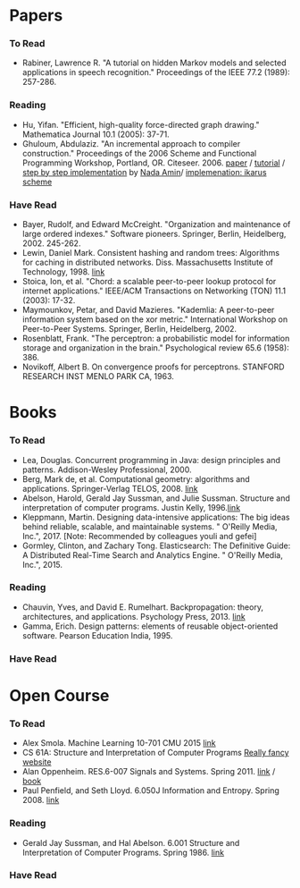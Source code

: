# Papers

### To Read
* Rabiner, Lawrence R. "A tutorial on hidden Markov models and selected applications in speech recognition." Proceedings of the IEEE 77.2 (1989): 257-286.

### Reading
* Hu, Yifan. "Efficient, high-quality force-directed graph drawing." Mathematica Journal 10.1 (2005): 37-71.
* Ghuloum, Abdulaziz. "An incremental approach to compiler construction." Proceedings of the 2006 Scheme and Functional Programming Workshop, Portland, OR. Citeseer. 2006. [paper](https://github.com/namin/inc/blob/master/docs/paper.pdf) / [tutorial](https://github.com/namin/inc/blob/master/docs/tutorial.pdf) / [step by step implementation](https://github.com/namin/inc) by [Nada Amin](https://www.cl.cam.ac.uk/~na482/cv/)/ [implemenation: ikarus scheme](http://ikarus-scheme.org)

### Have Read
* Bayer, Rudolf, and Edward McCreight. "Organization and maintenance of large ordered indexes." Software pioneers. Springer, Berlin, Heidelberg, 2002. 245-262.
* Lewin, Daniel Mark. Consistent hashing and random trees: Algorithms for caching in distributed networks. Diss. Massachusetts Institute of Technology, 1998. [link](https://drive.google.com/file/d/1dKyVY_jy8f3LWle3toHTSEST5It5Gphq/view?usp=sharing)
* Stoica, Ion, et al. "Chord: a scalable peer-to-peer lookup protocol for internet applications." IEEE/ACM Transactions on Networking (TON) 11.1 (2003): 17-32.
* Maymounkov, Petar, and David Mazieres. "Kademlia: A peer-to-peer information system based on the xor metric." International Workshop on Peer-to-Peer Systems. Springer, Berlin, Heidelberg, 2002.
* Rosenblatt, Frank. "The perceptron: a probabilistic model for information storage and organization in the brain." Psychological review 65.6 (1958): 386.
* Novikoff, Albert B. On convergence proofs for perceptrons. STANFORD RESEARCH INST MENLO PARK CA, 1963.


# Books

### To Read
* Lea, Douglas. Concurrent programming in Java: design principles and patterns. Addison-Wesley Professional, 2000.
* Berg, Mark de, et al. Computational geometry: algorithms and applications. Springer-Verlag TELOS, 2008. [link](http://people.inf.elte.hu/fekete/algoritmusok_msc/terinfo_geom/konyvek/Computational%20Geometry%20-%20Algorithms%20and%20Applications,%203rd%20Ed.pdf)
* Abelson, Harold, Gerald Jay Sussman, and Julie Sussman. Structure and interpretation of computer programs. Justin Kelly, 1996.[link](http://web.mit.edu/alexmv/6.037/sicp.pdf)
* Kleppmann, Martin. Designing data-intensive applications: The big ideas behind reliable, scalable, and maintainable systems. " O'Reilly Media, Inc.", 2017. [Note: Recommended by colleagues youli and gefei]
* Gormley, Clinton, and Zachary Tong. Elasticsearch: The Definitive Guide: A Distributed Real-Time Search and Analytics Engine. " O'Reilly Media, Inc.", 2015.

### Reading
* Chauvin, Yves, and David E. Rumelhart. Backpropagation: theory, architectures, and applications. Psychology Press, 2013. [link](https://drive.google.com/open?id=1UpgT6OUoeDU_WxGcktouyAqGt9LcnsT5)
* Gamma, Erich. Design patterns: elements of reusable object-oriented software. Pearson Education India, 1995.

### Have Read


# Open Course

### To Read

* Alex Smola. Machine Learning 10-701 CMU 2015 [link](https://www.youtube.com/playlist?list=PLZSO_6-bSqHTTV7w9u7grTXBHMH-mw3qn)
* CS 61A: Structure and Interpretation of Computer Programs [Really fancy website](https://cs61a.org/)
* Alan Oppenheim. RES.6-007 Signals and Systems. Spring 2011. [link](https://ocw.mit.edu/resources/res-6-007-signals-and-systems-spring-2011/index.htm) / [book](https://lisbooks.files.wordpress.com/2016/04/signals-and-systems-prentice-hall-1996.pdf)
* Paul Penfield, and Seth Lloyd. 6.050J Information and Entropy. Spring 2008. [link](https://ocw.mit.edu/courses/electrical-engineering-and-computer-science/6-050j-information-and-entropy-spring-2008)

### Reading
* Gerald Jay Sussman, and Hal Abelson. 6.001 Structure and Interpretation of Computer Programs. Spring 1986. [link](https://ocw.mit.edu/courses/electrical-engineering-and-computer-science/6-001-structure-and-interpretation-of-computer-programs-spring-2005/index.htm)

### Have Read
